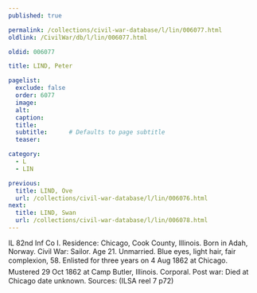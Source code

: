```yaml
---
published: true

permalink: /collections/civil-war-database/l/lin/006077.html
oldlink: /CivilWar/db/l/lin/006077.html

oldid: 006077

title: LIND, Peter

pagelist:
  exclude: false
  order: 6077
  image: 
  alt:
  caption:
  title:
  subtitle:      # Defaults to page subtitle
  teaser:

category: 
  - L 
  - LIN

previous:
  title: LIND, Ove
  url: /collections/civil-war-database/l/lin/006076.html  
next:
  title: LIND, Swan
  url: /collections/civil-war-database/l/lin/006078.html   
---
```

IL 82nd Inf Co I. Residence: Chicago, Cook County, Illinois. Born in Adah, Norway. Civil War: Sailor. Age 21. Unmarried. Blue eyes, light hair, fair complexion, 5&#146;8&#148;. Enlisted for three years on 4 Aug 1862 at Chicago. Mustered 29 Oct 1862 at Camp Butler, Illinois. Corporal. Post war: Died at Chicago &#147;date unknown&#148;. Sources: (ILSA reel 7 p72)